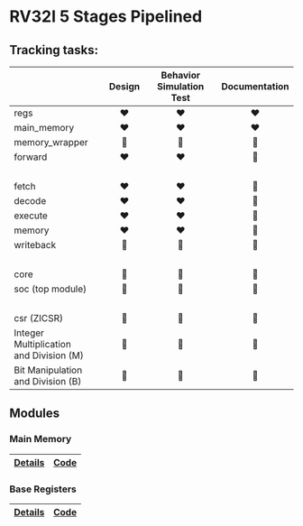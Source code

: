 # RV32I 5 Stages Pipelined

## Tracking tasks:

||Design|Behavior<br>Simulation Test|Documentation|
|:-|:-:|:-:|:-:|
|regs|:heart:|:heart:|:heart:|
|main_memory|:heart:|:heart:|:heart:|
|memory_wrapper|:white_heart:|:white_heart:|:white_heart:|
|forward|:heart:|:heart:|:white_heart:|
|<br>|
|fetch|:heart:|:heart:|:white_heart:|
|decode|:heart:|:heart:|:white_heart:|
|execute|:heart:|:heart:|:white_heart:|
|memory|:heart:|:heart:|:white_heart:|
|writeback|:white_heart:|:white_heart:|:white_heart:|
|<br>|
|core|:white_heart:|:white_heart:|:white_heart:|
|soc (top module)|:white_heart:|:white_heart:|:white_heart:|
|<br>|
|csr (ZICSR)|:white_heart:|:white_heart:|:white_heart:|
|Integer Multiplication<br>and Division (M)|:white_heart:|:white_heart:|:white_heart:|
|Bit Manipulation<br>and Division (B)|:white_heart:|:white_heart:|:white_heart:|



## Modules
### Main Memory

|[Details](./docs/modules/main_memory/main_memory.md)|[Code](./hw/rtl/main_memory.sv)|
|-|-|

### Base Registers

|[Details](./docs/modules/regs/regs.md)|[Code](./hw/rtl/regs.sv)|
|-|-|